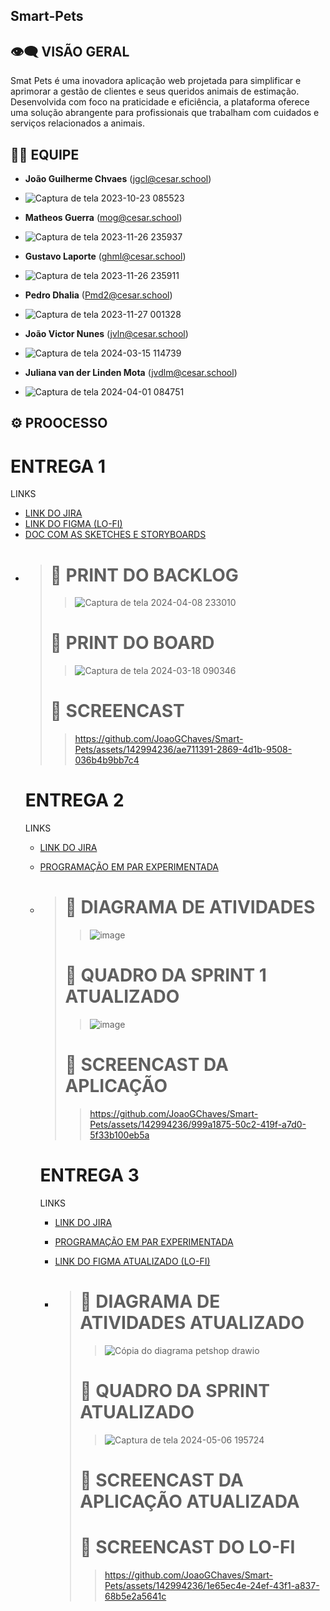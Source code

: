 ## Smart-Pets

## 👁️‍🗨️ VISÃO GERAL

Smat Pets é uma inovadora aplicação web projetada para simplificar e aprimorar a gestão de clientes e seus queridos animais de estimação. Desenvolvida com foco na praticidade e eficiência, a plataforma oferece uma solução abrangente para profissionais que trabalham com cuidados e serviços relacionados a animais.

## 🧑‍💼 EQUIPE
- **João Guilherme Chvaes** (jgcl@cesar.school)
- ![Captura de tela 2023-10-23 085523](https://github.com/JoaoGChaves/Smart-Pets/assets/142994236/6492a69c-7473-4c80-a2d1-f3e0dab9e05f)

- **Matheos Guerra** (mog@cesar.school)
- ![Captura de tela 2023-11-26 235937](https://github.com/JoaoGChaves/Smart-Pets/assets/142994236/40229f84-edd5-4686-a568-01bc698e766b)


- **Gustavo Laporte** (ghml@cesar.school)
- ![Captura de tela 2023-11-26 235911](https://github.com/JoaoGChaves/Smart-Pets/assets/142994236/d2949de2-b259-4da7-a981-737beaba187e)

- **Pedro Dhalia** (Pmd2@cesar.school)
- ![Captura de tela 2023-11-27 001328](https://github.com/JoaoGChaves/Smart-Pets/assets/142994236/f6c69fd7-eb5b-495d-bd08-b5ff80de2ff4)

- **João Victor Nunes** (jvln@cesar.school)
- ![Captura de tela 2024-03-15 114739](https://github.com/JoaoGChaves/Smart-Pets/assets/142994236/5817a3fa-4ebf-4bfb-a823-2dac6f53b01b)

- **Juliana van der Linden Mota** (jvdlm@cesar.school)
- ![Captura de tela 2024-04-01 084751](https://github.com/JoaoGChaves/Smart-Pets/assets/142994236/09b6ad2d-20d9-49c9-9181-851e2979f07f)

## ⚙️ PROOCESSO

# ENTREGA 1

<p>LINKS</p>
<ul>
  <li>
    <a  href="https://cesar-team-l03c63yk.atlassian.net/jira/software/projects/SCRUM/boards/1/backlog"
      >LINK DO JIRA</a
    >
  </li>
    <li>
    <a  href="https://www.figma.com/file/XbcnlwvPLJLr6zjYNFuf1v/Smart-Pets-team-library?type=design&node-id=2311-3&mode=design&t=1viI5jyWBSJ7Gumm-0"
      >LINK DO FIGMA (LO-FI)</a
    >
  </li>
   <li>
    <a  href="https://docs.google.com/document/d/1bLvftafdn3u3OefO6wpTDC__BpuaUENlOv_5a1cF7oQ/edit?pli=1"
      >DOC COM AS SKETCHES E STORYBOARDS</a
    >
  </li>
  <li>

> # 📸 PRINT DO BACKLOG
>> ![Captura de tela 2024-04-08 233010](https://github.com/JoaoGChaves/Smart-Pets/assets/142994236/67f6e768-d5d6-4495-9f79-4383605bbd5c)
> # 📸 PRINT DO BOARD
>> ![Captura de tela 2024-03-18 090346](https://github.com/JoaoGChaves/Smart-Pets/assets/142994236/de30c571-a4ad-4fcf-8445-e9380aa33325)
> # 🎥 SCREENCAST
>> https://github.com/JoaoGChaves/Smart-Pets/assets/142994236/ae711391-2869-4d1b-9508-036b4b9bb7c4


# ENTREGA 2

<p>LINKS</p>
<ul>
  <li>
    <a  href="https://cesar-team-l03c63yk.atlassian.net/jira/software/projects/SCRUM/boards/1/backlog"
      >LINK DO JIRA</a
    >
  </li>
    <li>

  <a  href="https://docs.google.com/document/d/1WFLGlzTSYLoudt8Mv8jOS5vpeWCJ7ZQpH3WI84K27-0/edit"
      >PROGRAMAÇÃO EM PAR EXPERIMENTADA</a
    >
  </li>
  <li>

> # 📸 DIAGRAMA DE ATIVIDADES
>> ![image](https://github.com/JoaoGChaves/Smart-Pets/assets/142994236/17be6ec6-3ee2-435b-805b-bbeb301f6e43)
> # 📸 QUADRO DA SPRINT 1 ATUALIZADO
>> ![image](https://github.com/JoaoGChaves/Smart-Pets/assets/142994236/a34eccfe-2ce4-43be-bc88-2998d1d3b9a0)
> # 🎥 SCREENCAST DA APLICAÇÃO
>> https://github.com/JoaoGChaves/Smart-Pets/assets/142994236/999a1875-50c2-419f-a7d0-5f33b100eb5a


# ENTREGA 3

<p>LINKS</p>
<ul>
  <li>
    <a  href="https://cesar-team-l03c63yk.atlassian.net/jira/software/projects/SCRUM/boards/1/backlog"
      >LINK DO JIRA</a
    >
  </li>
    <li>

  <a  href="https://docs.google.com/document/d/1WFLGlzTSYLoudt8Mv8jOS5vpeWCJ7ZQpH3WI84K27-0/edit"
      >PROGRAMAÇÃO EM PAR EXPERIMENTADA</a
    >
  </li>
     <li>
    <a  href="https://www.figma.com/file/XbcnlwvPLJLr6zjYNFuf1v/Smart-Pets-team-library?type=design&node-id=2311-3&mode=design&t=1viI5jyWBSJ7Gumm-0"
      >LINK DO FIGMA ATUALIZADO (LO-FI)</a
    >
  </li>
   <li>

> # 📸 DIAGRAMA DE ATIVIDADES ATUALIZADO
>> ![Cópia do diagrama petshop drawio](https://github.com/JoaoGChaves/Smart-Pets/assets/142994236/768d2685-6a0e-4274-841e-f5bddd9bbbcc)
> # 📸 QUADRO DA SPRINT ATUALIZADO
>> ![Captura de tela 2024-05-06 195724](https://github.com/JoaoGChaves/Smart-Pets/assets/142994236/cae95195-acee-45f8-baa5-6930ff34b422)
> # 🎥 SCREENCAST DA APLICAÇÃO ATUALIZADA
>>
> # 🎥 SCREENCAST DO LO-FI
>> https://github.com/JoaoGChaves/Smart-Pets/assets/142994236/1e65ec4e-24ef-43f1-a837-68b5e2a5641c


  
